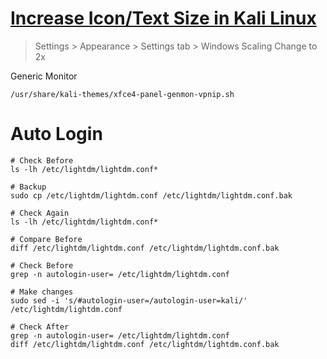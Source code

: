 # [Increase Icon/Text Size in Kali Linux](https://unix.stackexchange.com/questions/196576/increase-icon-text-size-in-kali-linux)

> Settings > Appearance > Settings tab > Windows Scaling Change to 2x

Generic Monitor
```
/usr/share/kali-themes/xfce4-panel-genmon-vpnip.sh
```

# Auto Login

```
# Check Before
ls -lh /etc/lightdm/lightdm.conf*

# Backup
sudo cp /etc/lightdm/lightdm.conf /etc/lightdm/lightdm.conf.bak

# Check Again
ls -lh /etc/lightdm/lightdm.conf*

# Compare Before
diff /etc/lightdm/lightdm.conf /etc/lightdm/lightdm.conf.bak

# Check Before
grep -n autologin-user= /etc/lightdm/lightdm.conf

# Make changes
sudo sed -i 's/#autologin-user=/autologin-user=kali/' /etc/lightdm/lightdm.conf

# Check After
grep -n autologin-user= /etc/lightdm/lightdm.conf
diff /etc/lightdm/lightdm.conf /etc/lightdm/lightdm.conf.bak
```